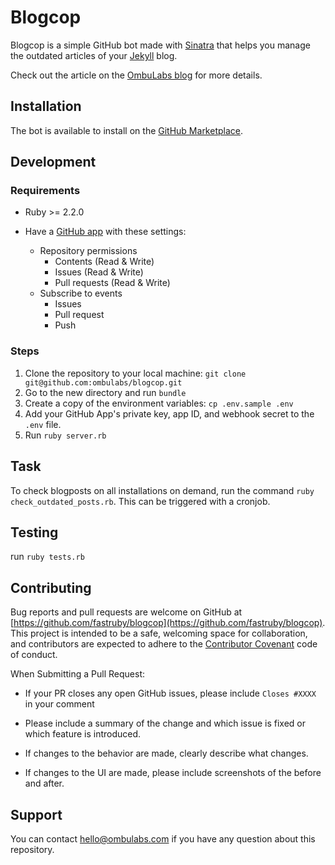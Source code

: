 # Blogcop

Blogcop is a simple GitHub bot made with [Sinatra](http://sinatrarb.com/) that helps you manage the outdated articles of your [Jekyll](https://jekyllrb.com) blog.

Check out the article on the [OmbuLabs blog](https://www.ombulabs.com/blog) for more details.

## Installation

The bot is available to install on the [GitHub Marketplace](https://github.com/marketplace/outdated-article).

## Development

### Requirements

- Ruby >= 2.2.0

- Have a [GitHub app](https://developer.github.com/apps/building-github-apps/creating-a-github-app/) with these settings:
  - Repository permissions
    - Contents (Read & Write)
    - Issues (Read & Write)
    - Pull requests (Read & Write)
  - Subscribe to events
    - Issues
    - Pull request
    - Push

### Steps

1. Clone the repository to your local machine: `git clone git@github.com:ombulabs/blogcop.git`
2. Go to the new directory and run `bundle`
3. Create a copy of the environment variables: `cp .env.sample .env`
4. Add your GitHub App's private key, app ID, and webhook secret to the `.env` file.
5. Run `ruby server.rb`

## Task

To check blogposts on all installations on demand, run the command `ruby check_outdated_posts.rb`. This can be triggered with a cronjob.

## Testing

run `ruby tests.rb`

## Contributing

Bug reports and pull requests are welcome on GitHub at [https://github.com/fastruby/blogcop](https://github.com/fastruby/blogcop). This project is intended to be a safe, welcoming space for collaboration, and contributors are expected to adhere to the [Contributor Covenant](http://contributor-covenant.org) code of conduct.

When Submitting a Pull Request:

* If your PR closes any open GitHub issues, please include `Closes #XXXX` in your comment

* Please include a summary of the change and which issue is fixed or which feature is introduced.

* If changes to the behavior are made, clearly describe what changes.

* If changes to the UI are made, please include screenshots of the before and after.

## Support

You can contact hello@ombulabs.com if you have any question about this repository.
